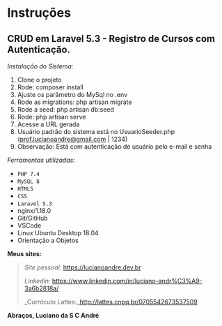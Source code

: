 # **Instruções**
## CRUD em Laravel 5.3 - Registro de Cursos com Autenticação.

_Instalação do Sistema:_

1. Clone o projeto
2. Rode: composer install
3. Ajuste os parâmetro do MySql no .env
4. Rode as migrations: php artisan migrate
5. Rode a seed: php artisan db:seed
6. Rode: php artisan serve
7. Acesse a URL gerada
8. Usuário padrão do sistema está no UsuarioSeeder.php (prof.lucianoandre@gmail.com | 1234)
9. Observação: Está com autenticação de usuário pelo e-mail e senha

_Ferramentas utilizadas:_
- `PHP 7.4`
- `MySQL 8`
- `HTML5`
- `CSS`
- `Laravel 5.3`
- nginx/1.18.0
- Git/GitHub
- VSCode
- Linux Ubuntu Desktop 18.04
- Orientação a Objetos

**Meus sites:**
> _Site pessoal:_ https://lucianoandre.dev.br
>
> _Linkedin:_ https://www.linkedin.com/in/luciano-andr%C3%A9-3a6b2818a/
>
> _Curróculo Lattes:_http://lattes.cnpq.br/0705542673537509

**Abraços, Luciano da S C André**
